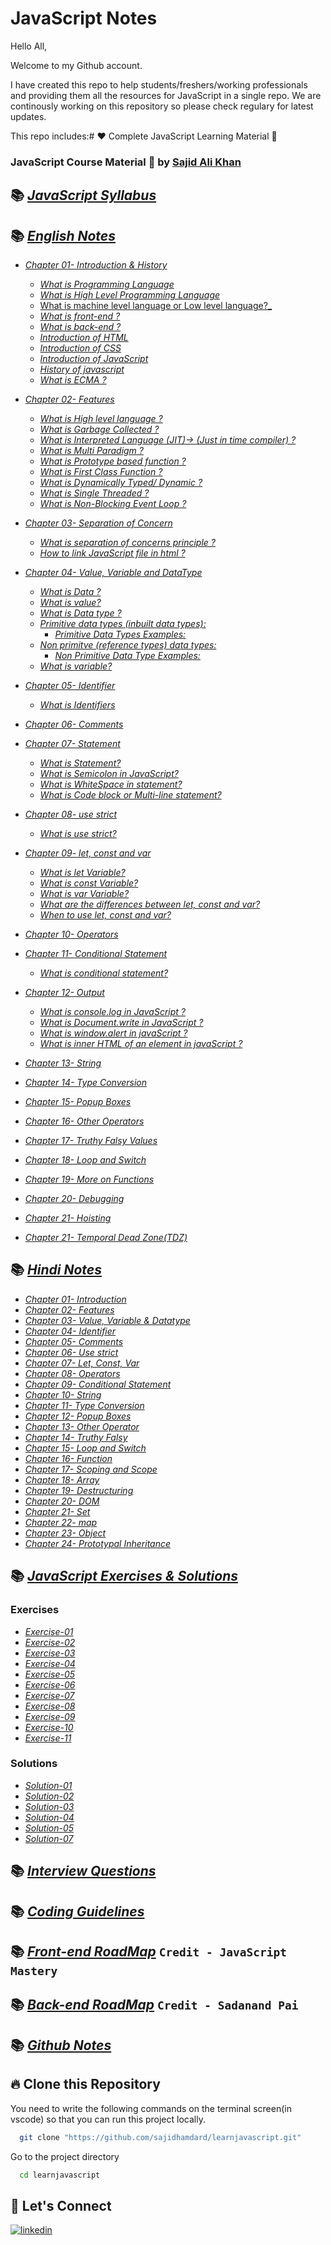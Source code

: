 # JavaScript Notes

Hello All,

Welcome to my Github account.

I have created this repo to help students/freshers/working professionals and providing them all the resources for JavaScript in a single repo. We are continously working on this repository so please check regulary for latest updates.

This repo includes:# ❤️ Complete JavaScript Learning Material 🙏

### JavaScript Course Material 🚀 by [Sajid Ali Khan](https://www.linkedin.com/in/sajid-sj/)

## 📚 [_JavaScript Syllabus_](./Syllabus/Syllabus.md/)

## 📚 [_English Notes_](./notes/English)

- [_Chapter 01- Introduction & History_](./notes/English/01-introduction-and-history.md)

  - [_What is Programming Language_](./notes/English/01-introduction-and-history.md#what-is-a-programming-language-)
  - [_What is High Level Programming Language_](./notes/English/01-introduction-and-history.md#what-is-high-level-programming-language)
  - [What is machine level language or Low level language?\_](notes/English/01-introduction-and-history.md#what-is-machine-level-language-or-low-level-language)
  - [_What is front-end ?_](notes/English/01-introduction-and-history.md#what-is-front-end-)
  - [_What is back-end ?_](notes/English/01-introduction-and-history.md#what-is-back-end-)
  - [_Introduction of HTML_](notes/English/01-introduction-and-history.md#introduction-of-html)
  - [_Introduction of CSS_](notes/English/01-introduction-and-history.md#introduction-of-css)
  - [_Introduction of JavaScript_](notes/English/01-introduction-and-history.md#introduction-of-javascript)
  - [_History of javascript_](notes/English/01-introduction-and-history.md#history-of-javascript)
  - [_What is ECMA ?_](notes/English/01-introduction-and-history.md#what-is-ecma-)

- [_Chapter 02- Features_](./notes/English/02-features.md)

  - [_What is High level language ?_](notes/English/02-features.md#what-is-high-level-language-)
  - [_What is Garbage Collected ?_](notes/English/02-features.md#what-is-garbage-collected-)
  - [_What is Interpreted Language (JIT)-> (Just in time compiler) ?_](notes/English/02-features.md#what-is-interpreted-language-jit--just-in-time-commpiler-)
  - [_What is Multi Paradigm ?_](notes/English/02-features.md#what-is-multi-paradigm-)
  - [_What is Prototype based function ?_](notes/English/02-features.md#what-is-prototype-based-function-)
  - [_What is First Class Function ?_](notes/English/02-features.md#what-is-first-class-function-)
  - [_What is Dynamically Typed/ Dynamic ?_](notes/English/02-features.md#what-is-dynamically-typed-dynamic-)
  - [_What is Single Threaded ?_](notes/English/02-features.md#what-is-single-threaded-)
  - [_What is Non-Blocking Event Loop ?_](notes/English/02-features.md#what-is-non-blocking-event-loop-)

- [_Chapter 03- Separation of Concern_](./notes/English/03-separation-of-concerns.md)
  - [_What is separation of concerns principle ?_](notes/English/03-separation-of-concerns.md#what-is-separation-of-concerns-principle-)
  - [_How to link JavaScript file in html ?_](notes/English/03-separation-of-concerns.md#how-to-link-javascript-file-in-html-)
- [_Chapter 04- Value, Variable and DataType_](./notes/English/04-value_variable_datatype.md)

  - [_What is Data ?_](notes/English/04-value_variable_datatype.md#what-is-data)
  - [_What is value?_](notes/English/04-value_variable_datatype.md#what-is-value)
  - [_What is Data type ?_](notes/English/04-value_variable_datatype.md#what-is-data-type)
  - [_Primitive data types (inbuilt data types):_](notes/English/04-value_variable_datatype.md#primitive-data-types-inbuilt-data-types)
    - [_Primitive Data Types Examples:_](notes/English/04-value_variable_datatype.md#primitive-data-types-examples)
  - [_Non primitve (reference types) data types:_](notes/English/04-value_variable_datatype.md#non-primitve-reference-types-data-types)
    - [_Non Primitive Data Type Examples:_](notes/English/04-value_variable_datatype.md#non-primitive-data-type-examples)
  - [_What is variable?_](notes/English/04-value_variable_datatype.md#what-is-variable)

- [_Chapter 05- Identifier_](./notes/English/05-identifier.md)

  - [_What is Identifiers_](notes/English/05-identifier.md#identifiers)

- [_Chapter 06- Comments_](./notes/English/06-comments.md)
- [_Chapter 07- Statement_](./notes/English/07-statement.md)
  - [_What is Statement?_](notes/English/07-statement.md#what-is-statement)
  - [_What is Semicolon in JavaScript?_](notes/English/07-statement.md#semicolon-in-javascript)
  - [_What is WhiteSpace in statement?_](notes/English/07-statement.md#whitespace-in-statement)
  - [_What is Code block or Multi-line statement?_](notes/English/07-statement.md#what-is-code-block-or-multi-line-statement)
- [_Chapter 08- use strict_](notes/English/08-use_strict.md)
  - [_What is use strict?_](notes/English/08-use_strict.md#06--use-strict)
- [_Chapter 09- let, const and var_](notes/English/09-let_const_var.md)

  - [_What is let Variable?_](notes/English/09-let_const_var.md#let)
  - [_What is const Variable?_](notes/English/09-let_const_var.md#const)
  - [_What is var Variable?_](notes/English/09-let_const_var.md#var)
  - [_What are the differences between let, const and var?_](notes/English/09-let_const_var.md#what-are-the-differences-between-let-const-and-var)
  - [_When to use let, const and var?_](notes/English/09-let_const_var.md#when-to-use-let-const-and-var)

- [_Chapter 10- Operators_](notes/English/10-operators.md)
- [_Chapter 11- Conditional Statement_](notes/English/11-conditional_statement.md)
  - [_What is conditional statement?_](notes/English/11-conditional_statement.md#what-is-conditional-statement)
- [_Chapter 12- Output_](notes/English/12-output.md)

  - [_What is console.log in JavaScript ?_](notes/English/12-output.md#what-is-consolelog-in-javascript-)
  - [_What is Document.write in JavaScript ?_](notes/English/12-output.md#what-is-documentwrite-in-javascript-)
  - [_What is window.alert in javaScript ?_](notes/English/12-output.md#what-is-windowalert-in-javascript-)
  - [_What is inner HTML of an element in javaScript ?_](notes/English/12-output.md#what-is-inner-html-of-an-element-in-javascript-)

- [_Chapter 13- String_](notes/English/13-typeconversion.md)
- [_Chapter 14- Type Conversion_](./notes/English/13-typeconversion.md)
- [_Chapter 15- Popup Boxes_](./notes/English/14-popupboxes.md)
- [_Chapter 16- Other Operators_](./notes/English/15-other_operator.md)
- [_Chapter 17- Truthy Falsy Values_](./notes/English/16-truthy_falsy.md)
- [_Chapter 18- Loop and Switch_](./notes/English/17-loopand_switch.md)
- [_Chapter 19- More on Functions_](notes/English/21-More-onfunction.md)
- [_Chapter 20- Debugging_](notes/English/24-debugging.md)
- [_Chapter 21- Hoisting_](notes/English/22-hoisting.md)
- [_Chapter 21- Temporal Dead Zone(TDZ)_](notes/English/23-temporal-dead-zone.md)

## 📚 [_Hindi Notes_](./notes/Hindi/)

- [_Chapter 01- Introduction_](./notes/Hindi/01-introduction.md)
- [_Chapter 02- Features_](./notes/Hindi/02-features.md)
- [_Chapter 03- Value, Variable & Datatype_](./notes/Hindi/03-value_variable_datatype.md)
- [_Chapter 04- Identifier_](notes/Hindi/04-identifier.md)
- [_Chapter 05- Comments_](notes/Hindi/05-comments.md)
- [_Chapter 06- Use strict_](notes/Hindi/06-use_strict.md)
- [_Chapter 07- Let, Const, Var_](notes/Hindi/07-let_const_var.md)
- [_Chapter 08- Operators_](notes/Hindi/08-operators.md)
- [_Chapter 09- Conditional Statement_](notes/Hindi/09-conditional_statement.md)
- [_Chapter 10- String_](notes/Hindi/10-string.md)
- [_Chapter 11- Type Conversion_](notes/Hindi/11-typeconversion.md)
- [_Chapter 12- Popup Boxes_](notes/Hindi/12-popupboxes.md)
- [_Chapter 13- Other Operator_](notes/Hindi/13-other_operator.md)
- [_Chapter 14- Truthy Falsy_](notes/Hindi/14-truthy_falsy.md)
- [_Chapter 15- Loop and Switch_](notes/Hindi/15-loopand_switch.md)
- [_Chapter 16- Function_](notes/Hindi/16-function.md)
- [_Chapter 17- Scoping and Scope_](notes/Hindi/17-scoping_and_scope.md)
- [_Chapter 18- Array_](notes/Hindi/18-array.md)
- [_Chapter 19- Destructuring_](notes/Hindi/19-destructuring.md)
- [_Chapter 20- DOM_](notes/Hindi/20-DOM.md)
- [_Chapter 21- Set_](notes/Hindi/24-set.md)
- [_Chapter 22- map_](notes/Hindi/21-map.md)
- [_Chapter 23- Object_](notes/Hindi/22-object.md)
- [_Chapter 24- Prototypal Inheritance_](notes/Hindi/23-prototypal_inheritance.md)

## 📚 [_JavaScript Exercises & Solutions_](./Exercises)

### Exercises

- [_Exercise-01_](./Exercises/exercise-01.md)
- [_Exercise-02_](./Exercises/exercise-02.md)
- [_Exercise-03_](./Exercises/exercise-03.md)
- [_Exercise-04_](./Exercises/exercise-04.md)
- [_Exercise-05_](./Exercises/exercise-05.md)
- [_Exercise-06_](./Exercises/exercise-06.md)
- [_Exercise-07_](./Exercises/exercise-07.md)
- [_Exercise-08_](./Exercises/exercise-08.md)
- [_Exercise-09_](./Exercises/exercise-09.md)
- [_Exercise-10_](./Exercises/exercise-10.md)
- [_Exercise-11_](./Exercises/exercise-11.md)

### Solutions

- [_Solution-01_](./Exercises/solution-01.md)
- [_Solution-02_](./Exercises/solution-02.md)
- [_Solution-03_](./Exercises/solution-03.md)
- [_Solution-04_](./Exercises/solution-04.md)
- [_Solution-05_](./Exercises/solution-05.md)
- [_Solution-07_](./Exercises/solution-07.md)

## 📚 [_Interview Questions_](./Interview%20Questions/interview-questions.md)

## 📚 [_Coding Guidelines_](./Coding%20Guidelines/Coding%20Guidelines.pdf)

## 📚 [_Front-end RoadMap_](./Roadmap/Backend%20development%20roadmap.pdf) `Credit - JavaScript Mastery`

## 📚 [_Back-end RoadMap_](./Roadmap/Frontend%20development%20roadmap.pdf) `Credit - Sadanand Pai`

## 📚 [_Github Notes_](./Github/)

## 🔥 Clone this Repository

You need to write the following commands on the terminal screen(in vscode) so that you can run this project locally.

```bash
  git clone "https://github.com/sajidhamdard/learnjavascript.git"
```

Go to the project directory

```bash
  cd learnjavascript
```

## 🔗 Let's Connect

[![linkedin](https://img.shields.io/badge/LinkedIn-0077B5?style=for-the-badge&logo=linkedin&logoColor=white)](https://www.linkedin.com/in/sajid-sj/)
